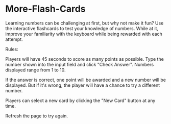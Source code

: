 # More-Flash-Cards
Learning numbers can be challenging at first, but why not make it fun? Use the interactive flashcards to test your knowledge of numbers. While at it, improve your familiarity with the keyboard while being rewarded with each attempt.

Rules:

Players will have 45 seconds to score as many points as possible. Type the number shown into the input field and click "Check Answer".  Numbers displayed range from 1 to 10.

If the answer is correct, one point will be awarded and a new number will be displayed.
But if it's wrong, the player will have a chance to try a different number.

Players can select a new card by clicking the "New Card" button at any time.

Refresh the page to try again.
